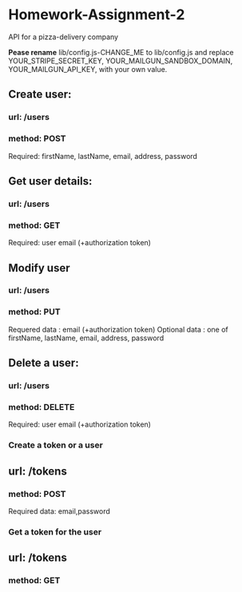 # Homework-Assignment-2
API for a pizza-delivery company

**Pease rename** lib/config.js-CHANGE_ME to lib/config.js and replace
YOUR_STRIPE_SECRET_KEY,
YOUR_MAILGUN_SANDBOX_DOMAIN,
YOUR_MAILGUN_API_KEY,
with your own value.

## Create user:
### url: /users
### method: POST
Required: firstName, lastName, email, address, password

## Get user details:
### url: /users
### method: GET

Required: user email (+authorization token)

## Modify user
### url: /users
### method: PUT
Requered data : email (+authorization token)
Optional data : one of firstName, lastName, email, address, password

## Delete a user:
### url: /users
### method: DELETE
Required: user email (+authorization token)


### Create a token or a user
## url: /tokens
### method: POST
Required data: email,password

### Get a token for the user
## url: /tokens
### method: GET
